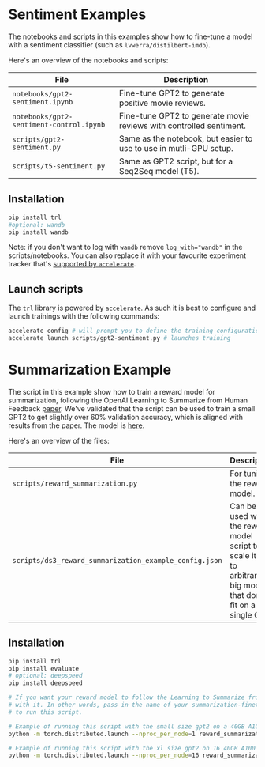 # Sentiment Examples

The notebooks and scripts in this examples show how to fine-tune a model with a sentiment classifier (such as `lvwerra/distilbert-imdb`).

Here's an overview of the notebooks and scripts:

| File | Description |
|---|---|
| `notebooks/gpt2-sentiment.ipynb`  | Fine-tune GPT2 to generate positive movie reviews. |
| `notebooks/gpt2-sentiment-control.ipynb`  | Fine-tune GPT2 to generate movie reviews with controlled sentiment. |
| `scripts/gpt2-sentiment.py` | Same as the notebook, but easier to use to use in mutli-GPU setup. |
| `scripts/t5-sentiment.py` | Same as GPT2 script, but for a Seq2Seq model (T5). |


## Installation

```bash
pip install trl
#optional: wandb
pip install wandb
```

Note: if you don't want to log with `wandb` remove `log_with="wandb"` in the scripts/notebooks. You can also replace it with your favourite experiment tracker that's [supported by `accelerate`](https://huggingface.co/docs/accelerate/usage_guides/tracking).


## Launch scripts

The `trl` library is powered by `accelerate`. As such it is best to configure and launch trainings with the following commands:

```bash
accelerate config # will prompt you to define the training configuration
accelerate launch scripts/gpt2-sentiment.py # launches training
```

# Summarization Example
  
The script in this example show how to train a reward model for summarization, following the OpenAI Learning to Summarize from Human Feedback [paper](https://arxiv.org/abs/2009.01325). We've validated that the script can be used to train a small GPT2 to get slightly over 60% validation accuracy, which is aligned with results from the paper. The model is [here](https://huggingface.co/Tristan/gpt2_reward_summarization).

Here's an overview of the files:

| File | Description |
|---|---|
| `scripts/reward_summarization.py` | For tuning the reward model. |
| `scripts/ds3_reward_summarization_example_config.json` | Can be used with the reward model script to scale it up to arbitrarily big models that don't fit on a single GPU. |


## Installation

```bash
pip install trl
pip install evaluate
# optional: deepspeed
pip install deepspeed
```

```bash
# If you want your reward model to follow the Learning to Summarize from Human Feedback paper closely, then tune a GPT model on summarization and then instantiate the reward model
# with it. In other words, pass in the name of your summarization-finetuned gpt on the hub, instead of the name of the pretrained gpt2 like we do in the following examples of how
# to run this script.

# Example of running this script with the small size gpt2 on a 40GB A100 (A100's support bf16). Here, the global batch size will be 64:
python -m torch.distributed.launch --nproc_per_node=1 reward_summarization.py --bf16

# Example of running this script with the xl size gpt2 on 16 40GB A100's. Here the global batch size will still be 64:
python -m torch.distributed.launch --nproc_per_node=16 reward_summarization.py --per_device_train_batch_size=1 --per_device_eval_batch_size=1 --gradient_accumulation_steps=4 --gpt_model_name=gpt2-xl --bf16 --deepspeed=ds3_reward_summarization_example_config.json
```


